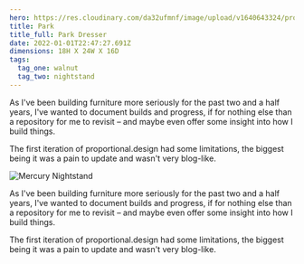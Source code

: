 ```yaml
---
hero: https://res.cloudinary.com/da32ufmnf/image/upload/v1640643324/proportional.design/IMG_7756_gzjbfj.jpg
title: Park
title_full: Park Dresser
date: 2022-01-01T22:47:27.691Z
dimensions: 18H X 24W X 16D
tags:
  tag_one: walnut
  tag_two: nightstand
---
```


As I've been building furniture more seriously for the past two and a half years, I've wanted to document builds and progress, if for nothing else than a repository for me to revisit – and maybe even offer some insight into how I build things.

The first iteration of proportional.design had some limitations, the biggest being it was a pain to update and wasn't very blog-like.

![Mercury Nightstand](https://res.cloudinary.com/da32ufmnf/image/upload/f_auto,q_70/v1640754570/proportional.design-v2/mercury/003_kpezzj.jpg)

As I've been building furniture more seriously for the past two and a half years, I've wanted to document builds and progress, if for nothing else than a repository for me to revisit – and maybe even offer some insight into how I build things.

The first iteration of proportional.design had some limitations, the biggest being it was a pain to update and wasn't very blog-like.

